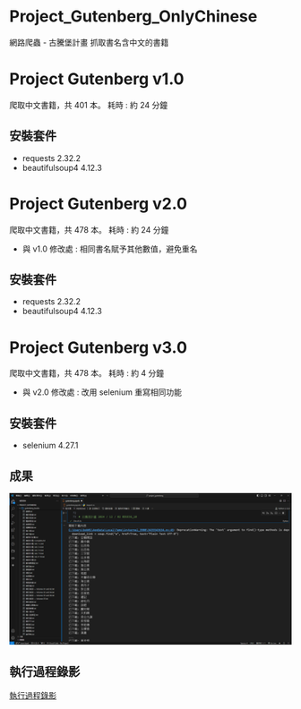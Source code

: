 # Project_Gutenberg_OnlyChinese
網路爬蟲 - 古騰堡計畫 抓取書名含中文的書籍

# Project Gutenberg v1.0
爬取中文書籍，共 401 本。
耗時 : 約 24 分鐘
## 安裝套件
- requests 2.32.2
- beautifulsoup4 4.12.3


# Project Gutenberg v2.0
爬取中文書籍，共 478 本。
耗時 : 約 24 分鐘
- 與 v1.0 修改處 : 相同書名賦予其他數值，避免重名
## 安裝套件
- requests 2.32.2
- beautifulsoup4 4.12.3

# Project Gutenberg v3.0
爬取中文書籍，共 478 本。
耗時 : 約 4 分鐘
- 與 v2.0 修改處 : 改用 selenium 重寫相同功能
## 安裝套件
- selenium 4.27.1


## 成果
![Finish_img](Finish_img.png)

## 執行過程錄影
[執行過程錄影](https://youtu.be/ZsfGAoHg1So)



